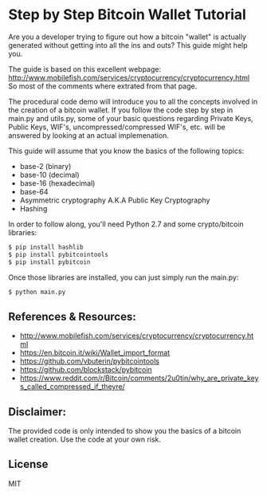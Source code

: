 # Step by Step Bitcoin Wallet Tutorial

Are you a developer trying to figure out how a bitcoin "wallet" is actually generated without getting into all the ins and outs? This guide might help you. 

The guide is based on this excellent webpage:
http://www.mobilefish.com/services/cryptocurrency/cryptocurrency.html
So most of the comments where extrated from that page.

The procedural code demo will introduce you to all the concepts involved in the creation of a bitcoin wallet. If you follow the code step by step in main.py and utils.py, some of your basic questions regarding Private Keys, Public Keys, WIF's, uncompressed/compressed WIF's, etc. will be answered by looking at an actual implemenation.

This guide will assume that you know the basics of the following topics:
* base-2 (binary)
* base-10 (decimal)
* base-16 (hexadecimal)
* base-64
* Asymmetric cryptography A.K.A Public Key Cryptography
* Hashing

In order to follow along, you'll need Python 2.7 and some crypto/bitcoin libraries:

```sh
$ pip install hashlib
$ pip install pybitcointools 
$ pip install pybitcoin
```
Once those libraries are installed, you can just simply run the main.py:
```sh
$ python main.py
```
References & Resources:
----
* http://www.mobilefish.com/services/cryptocurrency/cryptocurrency.html
* https://en.bitcoin.it/wiki/Wallet_import_format
* https://github.com/vbuterin/pybitcointools
* https://github.com/blockstack/pybitcoin
* https://www.reddit.com/r/Bitcoin/comments/2u0tin/why_are_private_keys_called_compressed_if_theyre/


Disclaimer:
----
The provided code is only intended to show you the basics of a bitcoin wallet creation. Use the code at your own risk.

License
----

MIT
